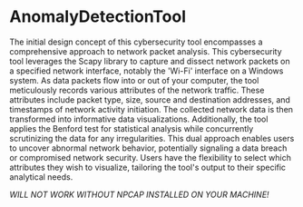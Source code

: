 # AnomalyDetectionTool
The initial design concept of this cybersecurity tool encompasses a comprehensive approach to network packet analysis. 
This cybersecurity tool leverages the Scapy library to capture and dissect network packets on a specified network interface, notably the 'Wi-Fi' interface on a Windows system. As data packets flow into or out of your computer, the tool meticulously records various attributes of the network traffic. These attributes include packet type, size, source and destination addresses, and timestamps of network activity initiation.
The collected network data is then transformed into informative data visualizations. Additionally, the tool applies the Benford test for statistical analysis while concurrently scrutinizing the data for any irregularities. This dual approach enables users to uncover abnormal network behavior, potentially signaling a data breach or compromised network security.
Users have the flexibility to select which attributes they wish to visualize, tailoring the tool's output to their specific analytical needs.



*WILL NOT WORK WITHOUT NPCAP INSTALLED ON YOUR MACHINE!*
